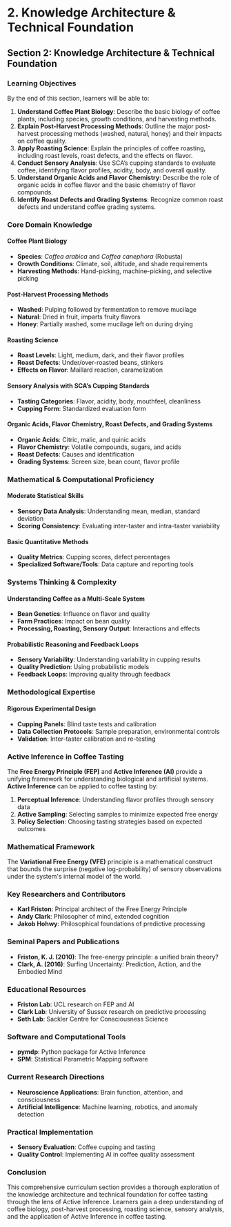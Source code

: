 # 2. Knowledge Architecture & Technical Foundation

## Section 2: Knowledge Architecture & Technical Foundation

### Learning Objectives

By the end of this section, learners will be able to:

1. **Understand Coffee Plant Biology**: Describe the basic biology of coffee plants, including species, growth conditions, and harvesting methods.
2. **Explain Post-Harvest Processing Methods**: Outline the major post-harvest processing methods (washed, natural, honey) and their impacts on coffee quality.
3. **Apply Roasting Science**: Explain the principles of coffee roasting, including roast levels, roast defects, and the effects on flavor.
4. **Conduct Sensory Analysis**: Use SCA’s cupping standards to evaluate coffee, identifying flavor profiles, acidity, body, and overall quality.
5. **Understand Organic Acids and Flavor Chemistry**: Describe the role of organic acids in coffee flavor and the basic chemistry of flavor compounds.
6. **Identify Roast Defects and Grading Systems**: Recognize common roast defects and understand coffee grading systems.

### Core Domain Knowledge

#### Coffee Plant Biology

- **Species**: *Coffea arabica* and *Coffea canephora* (Robusta)
- **Growth Conditions**: Climate, soil, altitude, and shade requirements
- **Harvesting Methods**: Hand-picking, machine-picking, and selective picking

#### Post-Harvest Processing Methods

- **Washed**: Pulping followed by fermentation to remove mucilage
- **Natural**: Dried in fruit, imparts fruity flavors
- **Honey**: Partially washed, some mucilage left on during drying

#### Roasting Science

- **Roast Levels**: Light, medium, dark, and their flavor profiles
- **Roast Defects**: Under/over-roasted beans, stinkers
- **Effects on Flavor**: Maillard reaction, caramelization

#### Sensory Analysis with SCA’s Cupping Standards

- **Tasting Categories**: Flavor, acidity, body, mouthfeel, cleanliness
- **Cupping Form**: Standardized evaluation form

#### Organic Acids, Flavor Chemistry, Roast Defects, and Grading Systems

- **Organic Acids**: Citric, malic, and quinic acids
- **Flavor Chemistry**: Volatile compounds, sugars, and acids
- **Roast Defects**: Causes and identification
- **Grading Systems**: Screen size, bean count, flavor profile

### Mathematical & Computational Proficiency

#### Moderate Statistical Skills

- **Sensory Data Analysis**: Understanding mean, median, standard deviation
- **Scoring Consistency**: Evaluating inter-taster and intra-taster variability

#### Basic Quantitative Methods

- **Quality Metrics**: Cupping scores, defect percentages
- **Specialized Software/Tools**: Data capture and reporting tools

### Systems Thinking & Complexity

#### Understanding Coffee as a Multi-Scale System

- **Bean Genetics**: Influence on flavor and quality
- **Farm Practices**: Impact on bean quality
- **Processing, Roasting, Sensory Output**: Interactions and effects

#### Probabilistic Reasoning and Feedback Loops

- **Sensory Variability**: Understanding variability in cupping results
- **Quality Prediction**: Using probabilistic models
- **Feedback Loops**: Improving quality through feedback

### Methodological Expertise

#### Rigorous Experimental Design

- **Cupping Panels**: Blind taste tests and calibration
- **Data Collection Protocols**: Sample preparation, environmental controls
- **Validation**: Inter-taster calibration and re-testing

### Active Inference in Coffee Tasting

The **Free Energy Principle (FEP)** and **Active Inference (AI)** provide a unifying framework for understanding biological and artificial systems. **Active Inference** can be applied to coffee tasting by:

1. **Perceptual Inference**: Understanding flavor profiles through sensory data
2. **Active Sampling**: Selecting samples to minimize expected free energy
3. **Policy Selection**: Choosing tasting strategies based on expected outcomes

### Mathematical Framework

The **Variational Free Energy (VFE)** principle is a mathematical construct that bounds the surprise (negative log-probability) of sensory observations under the system's internal model of the world.

### Key Researchers and Contributors

- **Karl Friston**: Principal architect of the Free Energy Principle
- **Andy Clark**: Philosopher of mind, extended cognition
- **Jakob Hohwy**: Philosophical foundations of predictive processing

### Seminal Papers and Publications

- **Friston, K. J. (2010)**: The free-energy principle: a unified brain theory?
- **Clark, A. (2016)**: Surfing Uncertainty: Prediction, Action, and the Embodied Mind

### Educational Resources

- **Friston Lab**: UCL research on FEP and AI
- **Clark Lab**: University of Sussex research on predictive processing
- **Seth Lab**: Sackler Centre for Consciousness Science

### Software and Computational Tools

- **pymdp**: Python package for Active Inference
- **SPM**: Statistical Parametric Mapping software

### Current Research Directions

- **Neuroscience Applications**: Brain function, attention, and consciousness
- **Artificial Intelligence**: Machine learning, robotics, and anomaly detection

### Practical Implementation

- **Sensory Evaluation**: Coffee cupping and tasting
- **Quality Control**: Implementing AI in coffee quality assessment

### Conclusion

This comprehensive curriculum section provides a thorough exploration of the knowledge architecture and technical foundation for coffee tasting through the lens of Active Inference. Learners gain a deep understanding of coffee biology, post-harvest processing, roasting science, sensory analysis, and the application of Active Inference in coffee tasting.